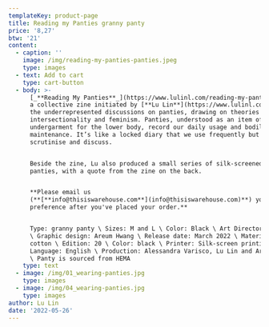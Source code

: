```yaml
---
templateKey: product-page
title: Reading my Panties granny panty
price: '8,27'
btw: '21'
content:
  - caption: ''
    image: /img/reading-my-panties-panties.jpeg
    type: images
  - text: Add to cart
    type: cart-button
  - body: >-
      [_**Reading My Panties**_](https://www.lulinl.com/reading-my-panties/) is
      a collective zine initiated by [**Lu Lin**](https://www.lulinl.com/) for
      the underrepresented discussions on panties, drawing on theories of
      intersectionality and feminism. Panties, understood as an item of women’s
      undergarment for the lower body, record our daily usage and bodily
      maintenance. It’s like a locked diary that we use frequently but barely
      scrutinise and discuss.


      Beside the zine, Lu also produced a small series of silk-screened granny
      panties, with a quote from the zine on the back.


      **Please email us
      (**[**info@thisiswarehouse.com**](info@thisiswarehouse.com)**) your size
      preference after you've placed your order.**


      Type: granny panty \ Sizes: M and L \ Color: Black \ Art Director: Lu Lin
      \ Graphic design: Areum Hwang \ Release date: March 2022 \ Material:
      cotton \ Edition: 20 \ Color: black \ Printer: Silk-screen printing \
      Language: English \ Production: Alessandra Varisco, Lu Lin and Areum Hwang
      \ Panty is sourced from HEMA
    type: text
  - image: /img/01_wearing-panties.jpg
    type: images
  - image: /img/04_wearing-panties.jpg
    type: images
author: Lu Lin
date: '2022-05-26'
---
```


